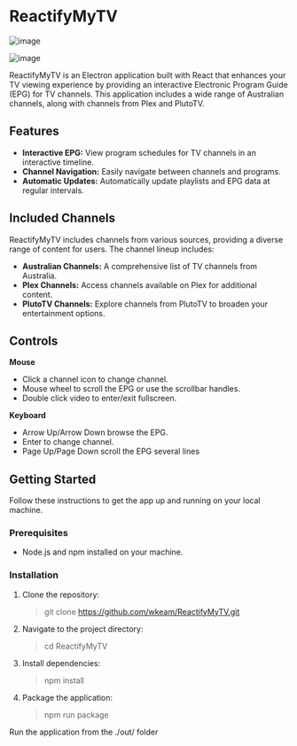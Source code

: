 # ReactifyMyTV


![image](https://github.com/wkeam/ReactifyMyTV/assets/71179073/c28edac6-5475-4a2e-83ea-ef3acf6d03bf)

![image](https://github.com/wkeam/ReactifyMyTV/assets/71179073/14d3b119-d3b7-4c64-9205-9c96014ea849)


ReactifyMyTV is an Electron application built with React that enhances your TV viewing experience by providing an interactive Electronic Program Guide (EPG) for TV channels. This application includes a wide range of Australian channels, along with channels from Plex and PlutoTV.


## Features

- **Interactive EPG:** View program schedules for TV channels in an interactive timeline.
- **Channel Navigation:** Easily navigate between channels and programs.
- **Automatic Updates:** Automatically update playlists and EPG data at regular intervals.

## Included Channels

ReactifyMyTV includes channels from various sources, providing a diverse range of content for users. The channel lineup includes:

- **Australian Channels:** A comprehensive list of TV channels from Australia.
- **Plex Channels:** Access channels available on Plex for additional content.
- **PlutoTV Channels:** Explore channels from PlutoTV to broaden your entertainment options.

## Controls
**Mouse**
- Click a channel icon to change channel.
- Mouse wheel to scroll the EPG or use the scrollbar handles.
- Double click video to enter/exit fullscreen.

**Keyboard**
- Arrow Up/Arrow Down browse the EPG.
- Enter to change channel.
- Page Up/Page Down scroll the EPG several lines

## Getting Started

Follow these instructions to get the app up and running on your local machine.

### Prerequisites

- Node.js and npm installed on your machine.

### Installation

1. Clone the repository:

   > git clone https://github.com/wkeam/ReactifyMyTV.git
   
3. Navigate to the project directory:

   > cd ReactifyMyTV

4. Install dependencies:

   > npm install

5. Package the application:
   
   > npm run package

Run the application from the ./out/ folder
